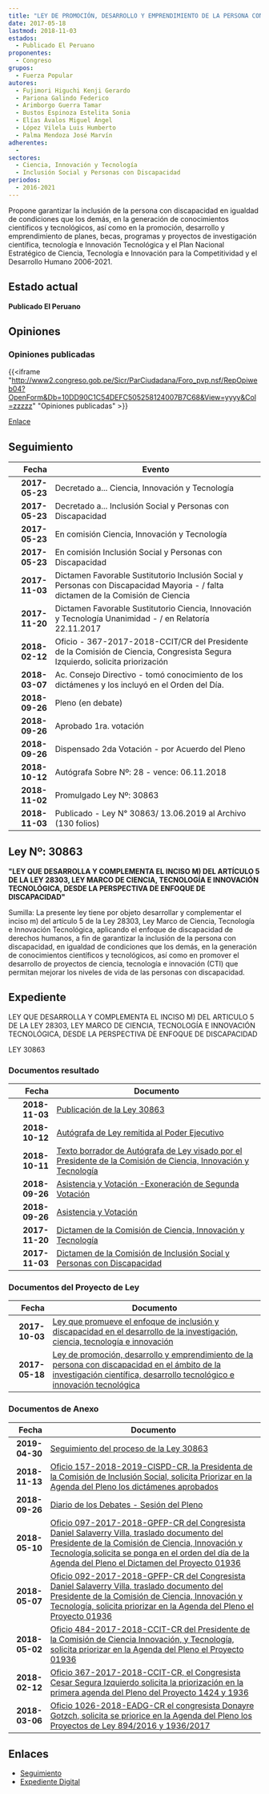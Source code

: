 ```yaml
---
title: "LEY DE PROMOCIÓN, DESARROLLO Y EMPRENDIMIENTO DE LA PERSONA CON DISCAPACIDAD EN EL ÁMBITO DE LA INVESTIGACIÓN CIENTÍFICA, DESARROLLO TECNOLÓGICO E INNOVACIÓN TECNOLÓGICA"
date: 2017-05-18
lastmod: 2018-11-03
estados: 
  - Publicado El Peruano
proponentes: 
  - Congreso
grupos: 
  - Fuerza Popular
autores: 
  - Fujimori Higuchi Kenji Gerardo
  - Pariona Galindo Federico
  - Arimborgo Guerra Tamar
  - Bustos Espinoza Estelita Sonia
  - Elías Ávalos Miguel Ángel
  - López Vilela Luis Humberto
  - Palma Mendoza José Marvín
adherentes: 
  - 
sectores: 
  - Ciencia, Innovación y Tecnología
  - Inclusión Social y Personas con Discapacidad
periodos: 
  - 2016-2021
---
```


Propone garantizar la inclusión de la persona con discapacidad en igualdad de condiciones que los demás, en la generación de conocimientos científicos y tecnológicos, así como en la promoción, desarrollo y emprendimiento de planes, becas, programas y proyectos de investigación científica, tecnología e Innovación Tecnológica y el Plan Nacional Estratégico de Ciencia, Tecnología e Innovación para la Competitividad y el Desarrollo Humano 2006-2021.


## Estado actual

**Publicado El Peruano**

## Opiniones

### Opiniones publicadas

{{<iframe "http://www2.congreso.gob.pe/Sicr/ParCiudadana/Foro_pvp.nsf/RepOpiweb04?OpenForm&Db=10DD90C1C54DEFC505258124007B7C68&View=yyyy&Col=zzzzz" "Opiniones publicadas" >}}

[Enlace](http://www2.congreso.gob.pe/Sicr/ParCiudadana/Foro_pvp.nsf/RepOpiweb04?OpenForm&Db=10DD90C1C54DEFC505258124007B7C68&View=yyyy&Col=zzzzz)

## Seguimiento

| Fecha | Evento |
|------:|--------|
| **2017-05-23** | Decretado a... Ciencia, Innovación y Tecnología|
| **2017-05-23** | Decretado a... Inclusión Social y Personas con Discapacidad|
| **2017-05-23** | En comisión Ciencia, Innovación y Tecnología|
| **2017-05-23** | En comisión Inclusión Social y Personas con Discapacidad|
| **2017-11-03** | Dictamen Favorable Sustitutorio Inclusión Social y Personas con Discapacidad Mayoria - / falta dictamen de la Comisión de Ciencia|
| **2017-11-20** | Dictamen Favorable Sustitutorio Ciencia, Innovación y Tecnología Unanimidad - / en Relatoría 22.11.2017|
| **2018-02-12** | Oficio - 367-2017-2018-CCIT/CR del Presidente de la Comisión de Ciencia, Congresista Segura Izquierdo, solicita priorización|
| **2018-03-07** | Ac. Consejo Directivo - tomó conocimiento de los dictámenes y los incluyó en el Orden del Día.|
| **2018-09-26** | Pleno (en debate)|
| **2018-09-26** | Aprobado 1ra. votación|
| **2018-09-26** | Dispensado 2da Votación - por Acuerdo del Pleno|
| **2018-10-12** | Autógrafa Sobre Nº: 28 - vence: 06.11.2018|
| **2018-11-02** | Promulgado Ley Nº: 30863|
| **2018-11-03** | Publicado - Ley N° 30863/ 13.06.2019 al Archivo (130 folios)|

## Ley Nº: 30863

**"LEY QUE DESARROLLA Y COMPLEMENTA EL INCISO M) DEL ARTÍCULO 5 DE LA LEY 28303, LEY MARCO DE CIENCIA, TECNOLOGÍA E INNOVACIÓN TECNOLÓGICA, DESDE LA PERSPECTIVA DE ENFOQUE DE DISCAPACIDAD"**

Sumilla: La presente ley tiene por objeto desarrollar y complementar el inciso m) del artículo 5 de la Ley 28303, Ley Marco de Ciencia, Tecnología e Innovación Tecnológica, aplicando el enfoque de discapacidad de derechos humanos, a fin de garantizar la inclusión de la persona con discapacidad, en igualdad de condiciones que los demás, en la generación de conocimientos científicos y tecnológicos, así como en promover el desarrollo de proyectos de ciencia, tecnología e innovación (CTI) que permitan mejorar los niveles de vida de las personas con discapacidad.


## Expediente

LEY QUE DESARROLLA Y COMPLEMENTA EL INCISO M) DEL ARTICULO 5 DE LA LEY 28303, LEY MARCO DE CIENCIA, TECNOLOGÍA E INNOVACIÓN TECNOLÓGICA, DESDE LA PERSPECTIVA DE ENFOQUE DE DISCAPACIDAD

LEY 30863


### Documentos resultado

| Fecha | Documento |
|------:|--------|
| **2018-11-03** | [Publicación de la Ley 30863](http://www.leyes.congreso.gob.pe/Documentos/2016_2021/ADLP/Normas_Legales/30863-LEY.pdf) |
| **2018-10-12** | [Autógrafa de Ley remitida al Poder Ejecutivo](http://www.leyes.congreso.gob.pe/Documentos/2016_2021/ADLP/Texto_Aprobado/AU0142420181012.PDF) |
| **2018-10-11** | [Texto borrador de Autógrafa de Ley visado por el Presidente de la Comisión de Ciencia, Innovación y Tecnología](http://www.leyes.congreso.gob.pe/Documentos/2016_2021/Texto_Borrador_de_Autografa/BAU0142420180911.pdf) |
| **2018-09-26** | [Asistencia y Votación -Exoneración de Segunda Votación](http://www.leyes.congreso.gob.pe/Documentos/2016_2021/Asistencia_y_Votacion/Proyectos_de_Ley/Exoneracion_de_Segunda_Votacion/ESV0142420180926.pdf) |
| **2018-09-26** | [Asistencia y Votación](http://www.leyes.congreso.gob.pe/Documentos/2016_2021/Asistencia_y_Votacion/Proyectos_de_Ley/AV0142420180926.pdf) |
| **2017-11-20** | [Dictamen de la Comisión de Ciencia, Innovación y Tecnología](http://www.leyes.congreso.gob.pe/Documentos/2016_2021/Dictamenes/Proyectos_de_Ley/01424DC02MAY20171120.pdf) |
| **2017-11-03** | [Dictamen de la Comisión de Inclusión Social y Personas con Discapacidad](http://www.leyes.congreso.gob.pe/Documentos/2016_2021/Dictamenes/Proyectos_de_Ley/01424DC13MAY20171103.pdf) |

### Documentos del Proyecto de Ley

| Fecha | Documento |
|------:|--------|
| **2017-10-03** | [Ley que promueve el enfoque de inclusión y discapacidad en el desarrollo de la investigación, ciencia, tecnología e innovación](http://www.leyes.congreso.gob.pe/Documentos/2016_2021/Proyectos_de_Ley_y_de_Resoluciones_Legislativas/PL01936_20171003.pdf) |
| **2017-05-18** | [Ley de promoción, desarrollo y emprendimiento de la persona con discapacidad en el ámbito de la investigación científica, desarrollo tecnológico e innovación tecnológica](http://www.leyes.congreso.gob.pe/Documentos/2016_2021/Proyectos_de_Ley_y_de_Resoluciones_Legislativas/PL0142420170518..pdf) |

### Documentos de Anexo

| Fecha | Documento |
|------:|--------|
| **2019-04-30** | [Seguimiento del proceso de la Ley 30863](http://www.leyes.congreso.gob.pe/Documentos/2016_2021/Seguimiento_de_Proyectos_de_Ley/01424PL20190430.pdf) |
| **2018-11-13** | [Oficio 157-2018-2019-CISPD-CR, la Presidenta de la Comisión de Inclusión Social, solicita Priorizar en la Agenda del Pleno los dictámenes aprobados](http://www.leyes.congreso.gob.pe/Documentos/2016_2021/Oficios/Comisiones_Ordinarias/OFICIO-157-2018-2019-CISPD-CR.PDF) |
| **2018-09-26** | [Diario de los Debates - Sesión del Pleno](http://www2.congreso.gob.pe/Sicr/DiarioDebates/Publicad.nsf/SesionesPleno/05256D6E0073DFE90525831500568241/$FILE/PLO-2018-8C.pdf) |
| **2018-05-10** | [Oficio 097-2017-2018-GPFP-CR del Congresista Daniel Salaverry Villa, traslado documento del Presidente de la Comisión de Ciencia, Innovación y Tecnología,solicita se ponga en el orden del día de la Agenda del Pleno el Dictamen del Proyecto 01936](http://www.leyes.congreso.gob.pe/Documentos/2016_2021/Oficios/Grupos_Parlamentarios/OFICIO-097-2017-2018-GPFP-CR.pdf) |
| **2018-05-07** | [Oficio 092-2017-2018-GPFP-CR del Congresista Daniel Salaverry Villa, traslado documento del Presidente de la Comisión de Ciencia, Innovación y Tecnología, solicita priorizar en la Agenda del Pleno el Proyecto 01936](http://www.leyes.congreso.gob.pe/Documentos/2016_2021/Oficios/Congresistas/OFICIO-092-2017-2018-GPFP-CR.pdf) |
| **2018-05-02** | [Oficio 484-2017-2018-CCIT-CR del Presidente de la Comisión de Ciencia Innovación, y Tecnología, solicita priorizar en la Agenda del Pleno el Proyecto 01936](http://www.leyes.congreso.gob.pe/Documentos/2016_2021/Oficios/Comisiones_Ordinarias/OFICIO-484-2017-2018-CCIT-CR.pdf) |
| **2018-02-12** | [Oficio 367-2017-2018-CCIT-CR, el Congresista Cesar Segura Izquierdo solicita la priorización en la primera agenda del Pleno del Proyecto 1424 y 1936](http://www.leyes.congreso.gob.pe/Documentos/2016_2021/Oficios/Congresistas/OFICIO-367-2017-2018-CCIT-CR.pdf) |
| **2018-03-06** | [Oficio 1026-2018-EADG-CR el congresista Donayre Gotzch, solicita se priorice en la Agenda del Pleno los Proyectos de Ley 894/2016 y 1936/2017](http://www.leyes.congreso.gob.pe/Documentos/2016_2021/Oficios/Congresistas/OFICIO-1026-2018-EADG-CR.pdf) |

## Enlaces 

- [Seguimiento](http://www2.congreso.gob.pe/Sicr/TraDocEstProc/CLProLey2016.nsf/f7fff46988ca05b1052578e100829cc7/5b1ab2558862ece005258124007c175f?OpenDocument)
- [Expediente Digital](http://www2.congreso.gob.pehttp://www2.congreso.gob.pe/Sicr/TraDocEstProc/CLProLey2016.nsf/f7fff46988ca05b1052578e100829cc7/5b1ab2558862ece005258124007c175f?OpenDocument&Click=05257FB7005EB655.eb71d0cf91d8294e05256cdf006b5706/$Body/0.1C6C)
